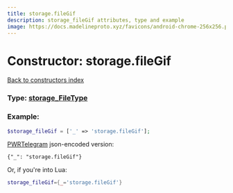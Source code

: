 ```yaml
---
title: storage.fileGif
description: storage_fileGif attributes, type and example
image: https://docs.madelineproto.xyz/favicons/android-chrome-256x256.png
---
```

# Constructor: storage.fileGif  
[Back to constructors index](index.md)






### Type: [storage\_FileType](../types/storage_FileType.md)


### Example:

```php
$storage_fileGif = ['_' => 'storage.fileGif'];
```  

[PWRTelegram](https://pwrtelegram.xyz) json-encoded version:

```
{"_": "storage.fileGif"}
```


Or, if you're into Lua:

```lua
storage_fileGif={_='storage.fileGif'}

```


